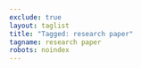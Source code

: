 ```yaml
---
exclude: true
layout: taglist
title: "Tagged: research paper"
tagname: research paper
robots: noindex
---
```

